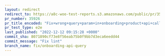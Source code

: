 ```yaml
---
layout: redirect
redirect_to: https://a8c-woo-test-reports.s3.amazonaws.com/public/pr/35926/e2e/index.html
pr_number: 35926
pr_title_encoded: "Fix+wrong+query+param+in+onboarding+product+api+call"
pr_test_type: e2e
last_published: "2022-12-12 09:15:28 +0000"
commit_sha: 8071890cf73e8f56eab75b0f9bb7d3eca6eedd44
commit_message: "Fix lint"
branch_name: fix/onboarding-api-query
---
```

